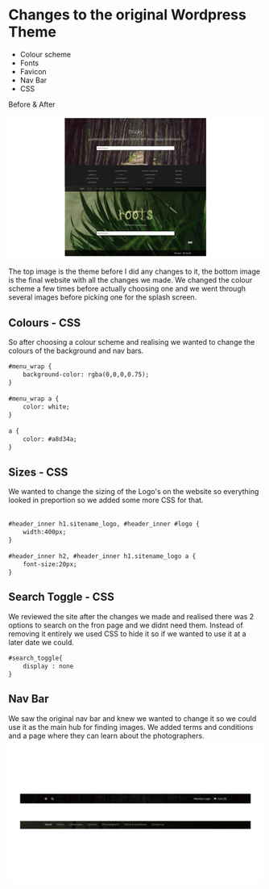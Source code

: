 # Changes to the original Wordpress Theme

- Colour scheme
- Fonts
- Favicon
- Nav Bar
- CSS

Before & After

![theme](https://raw.githubusercontent.com/CallumLovekin28/CreativeCollaboration/master/Images/Theme.jpg)

The top image is the theme before I did any changes to it, the bottom image is the final website with all the changes we made. We changed the colour scheme a few times before actually choosing one and we went through several images before picking one for the splash screen.

## Colours - CSS
So after choosing a colour scheme and realising we wanted to change the colours of the background and nav bars. 

~~~~
#menu_wrap {
	background-color: rgba(0,0,0,0.75);
}

#menu_wrap a {
    color: white;
}

a {
    color: #a8d34a;
}
~~~~

## Sizes - CSS
We wanted to change the sizing of the Logo's on the website so everything looked in preportion so we added some more CSS for that.

~~~~

#header_inner h1.sitename_logo, #header_inner #logo {
	width:400px;
}

#header_inner h2, #header_inner h1.sitename_logo a {
	font-size:20px;
}
~~~~

## Search Toggle - CSS
We reviewed the site after the changes we made and realised there was 2 options to search on the fron page and we didnt need them. Instead of removing it entirely we used CSS to hide it so if we wanted to use it at a later date we could.

~~~~
#search_toggle{
	display : none
}
~~~~

## Nav Bar
We saw the original nav bar and knew we wanted to change it so we could use it as the main hub for finding images. We added terms and conditions and a page where they can learn about the photographers.
![nav](https://raw.githubusercontent.com/CallumLovekin28/CreativeCollaboration/master/Images/nav.jpg)
